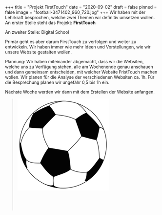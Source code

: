 +++
title = "Projekt FirstTouch"
date = "2020-09-02"
draft = false
pinned = false
image = "football-3471402_960_720.jpg"
+++
Wir haben mit der Lehrkraft besprochen, welche zwei Themen wir definitiv umsetzen wollen. An erster Stelle steht das Projekt: **FirstTouch**

An zweiter Stelle: Digital School

Primär geht es aber darum FirstTouch zu verfolgen und weiter zu entwickeln. Wir haben immer wie mehr Ideen und Vorstellungen, wie wir unsere Website gestalten wollen. 

Plannung: Wir haben miteinander abgemacht, dass wir die Websiten, welche uns zu Verfügung stehen, alle am Wochenende genau anschauen und dann gemeinsam entscheiden, mit welcher Website FristTouch machen wollen. Wir planen für die Analyse der verschiedenen Websiten ca. 1h. Für die Besprechung planen wir ungefähr 0,5 bis 1h ein.

Nächste Woche werden wir dann mit dem Erstellen der Website anfangen. 

> ![](300px-soccerball.svg.png)
>
> ![]()
>
> ![]()